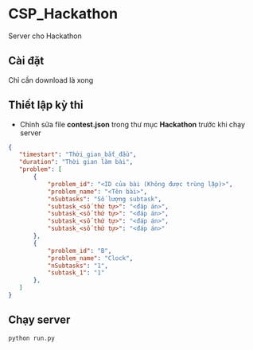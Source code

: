# CSP_Hackathon
 Server cho Hackathon

## Cài đặt
 Chỉ cần download là xong
 
## Thiết lập kỳ thi
 - Chỉnh sửa file **contest.json** trong thư mục **Hackathon** trước khi chạy server
 ```json
 {
    "timestart": "Thời_gian_bắt_đầu",
    "duration": "Thời gian làm bài",
    "problem": [
        {
            "problem_id": "<ID của bài (Không được trùng lặp)>",
            "problem_name": "<Tên bài>",
            "nSubtasks": "Số lượng subtask",
            "subtask_<số thứ tự>": "<đáp án>",
            "subtask_<số thứ tự>": "<đáp án>",
            "subtask_<số thứ tự>": "<đáp án>",
            "subtask_<số thứ tự>": "<đáp án>"
        },
        {
            "problem_id": "B",
            "problem_name": "Clock",
            "nSubtasks": "1",
            "subtask_1": "1"
        },
    ]
}
 ```
 
## Chạy server
 ```bash
 python run.py
 ```
 

